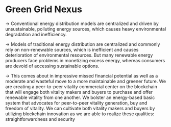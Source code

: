 # Green Grid Nexus

-> Conventional energy distribution models are centralized and driven by unsustainable, polluting energy sources, which causes heavy environmental degradation and inefficiency.

-> Models of traditional energy distribution are centralized and commonly rely on non-renewable sources, which is inefficient and causes deterioration of environmental resources. But many renewable energy producers face problems in monetizing excess energy, whereas consumers are devoid of accessing  sustainable options. 

-> This comes about in impressive missed financial potential as well as a moderate and wasteful move to a more maintainable and greener future. We are creating a peer-to-peer vitality commercial center on the blockchain that will engage both vitality makers and buyers to purchase and offer renewable vitality from one another. We bolster an energy-based basic system that advocates for peer-to-peer vitality generation, buy and freedom of vitality. We can cultivate both vitality makers and buyers by utilizing blockchain innovation as we are able to realize these qualities: straightforwardness and security
